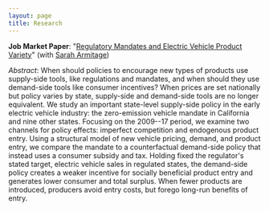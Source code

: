 ```yaml
---
layout: page
title: Research
---
```


**Job Market Paper**: "[Regulatory Mandates and Electric Vehicle Product Variety](https://www.frankpinter.com/Pinter_JMP.pdf)" (with [Sarah Armitage](https://scholar.harvard.edu/sarmitage))

*Abstract*: When should policies to encourage new types of products use supply-side tools, like regulations and mandates, and when should they use demand-side tools like consumer incentives? When prices are set nationally but policy varies by state, supply-side and demand-side tools are no longer equivalent. We study an important state-level supply-side policy in the early electric vehicle industry: the zero-emission vehicle mandate in California and nine other states. Focusing on the 2009--17 period, we examine two channels for policy effects: imperfect competition and endogenous product entry. Using a structural model of new vehicle pricing, demand, and product entry, we compare the mandate to a counterfactual demand-side policy that instead uses a consumer subsidy and tax. Holding fixed the regulator's stated target, electric vehicle sales in regulated states, the demand-side policy creates a weaker incentive for socially beneficial product entry and generates lower consumer and total surplus. When fewer products are introduced, producers avoid entry costs, but forego long-run benefits of entry.

